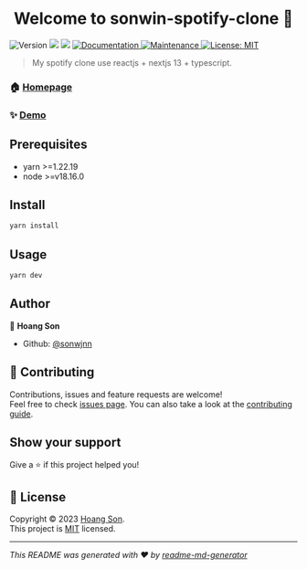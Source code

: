 <h1 align="center">Welcome to sonwin-spotify-clone 👋</h1>
<p>
  <img alt="Version" src="https://img.shields.io/badge/version-0.1.0-blue.svg?cacheSeconds=2592000" />
  <img src="https://img.shields.io/badge/yarn-%3E%3D1.22.19-blue.svg" />
  <img src="https://img.shields.io/badge/node-%3E%3Dv18.16.0-blue.svg" />
  <a href="https://github.com/sonwjnn/sonwin-spotify-clone#readme" target="_blank">
    <img alt="Documentation" src="https://img.shields.io/badge/documentation-yes-brightgreen.svg" />
  </a>
  <a href="https://github.com/sonwjnn/sonwin-spotify-clone/graphs/commit-activity" target="_blank">
    <img alt="Maintenance" src="https://img.shields.io/badge/Maintained%3F-yes-green.svg" />
  </a>
  <a href="https://github.com/sonwjnn/sonwin-spotify-clone/blob/master/LICENSE" target="_blank">
    <img alt="License: MIT" src="https://img.shields.io/github/license/sonwjnn/sonwin-spotify-clone" />
  </a>
</p>

> My spotify clone use reactjs + nextjs 13 + typescript.

### 🏠 [Homepage](https://github.com/sonwjnn/sonwin-spotify-clone#readme)

### ✨ [Demo](https://sonwin-spotify-clone.vercel.app/)

## Prerequisites

- yarn >=1.22.19
- node >=v18.16.0

## Install

```sh
yarn install
```

## Usage

```sh
yarn dev
```

## Author

👤 **Hoang Son**

* Github: [@sonwjnn](https://github.com/sonwjnn)

## 🤝 Contributing

Contributions, issues and feature requests are welcome!<br />Feel free to check [issues page](https://github.com/sonwjnn/sonwin-spotify-clone/issues). You can also take a look at the [contributing guide](https://github.com/sonwjnn/sonwin-spotify-clone/blob/master/CONTRIBUTING.md).

## Show your support

Give a ⭐️ if this project helped you!

## 📝 License

Copyright © 2023 [Hoang Son](https://github.com/sonwjnn).<br />
This project is [MIT](https://github.com/sonwjnn/sonwin-spotify-clone/blob/master/LICENSE) licensed.

***
_This README was generated with ❤️ by [readme-md-generator](https://github.com/kefranabg/readme-md-generator)_